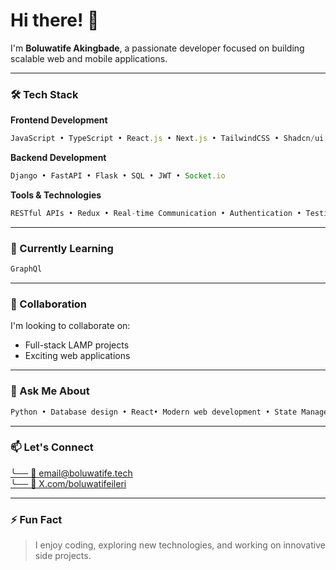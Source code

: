 # Hi there! 👋

I'm **Boluwatife Akingbade**, a passionate developer focused on building scalable web and mobile applications.

---

### 🛠️ Tech Stack

**Frontend Development**
```javascript
JavaScript • TypeScript • React.js • Next.js • TailwindCSS • Shadcn/ui • Bootstrap • SASS • HTML/CSS • Context API • Vite • React Testing Library
```

**Backend Development**
```javascript
Django • FastAPI • Flask • SQL • JWT • Socket.io 
```

**Tools & Technologies**
```javascript
RESTful APIs • Redux • Real-time Communication • Authentication • Testing
```

---

### 🌱 Currently Learning
```javascript
GraphQl
```

---

### 👯 Collaboration
I'm looking to collaborate on:
* Full-stack LAMP projects
* Exciting web applications

---

### 💬 Ask Me About
```javascript
Python • Database design • React• Modern web development • State Management • Authentication • Testing • Real-time Applications 
```

---

### 📫 Let's Connect

<div align="left">
  <a href="mailto:email@boluwatife.tech">
    ╰── 📧 email@boluwatife.tech
  </a>
</div>
<div align="left">
  <a href="https://x.com/boluwatifeileri">
    ╰── 🔗 X.com/boluwatifeileri
  </a>
</div>

---

### ⚡ Fun Fact
> I enjoy coding, exploring new technologies, and working on innovative side projects.
